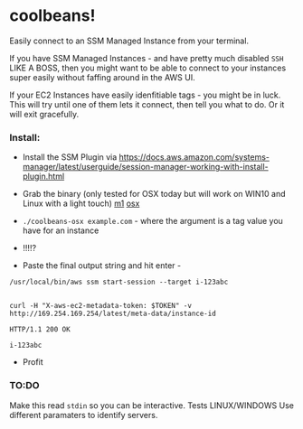 # coolbeans!
Easily connect to an SSM Managed Instance from your terminal.

If you have SSM Managed Instances - and have pretty much disabled `SSH` LIKE A BOSS, then you might want to be able to connect to your instances super easily without faffing around in the AWS UI.

If your EC2 Instances have easily idenfitiable tags - you might be in luck. This will try until one of them lets it connect, then tell you what to do. Or it will exit gracefully.

### Install:

* Install the SSM Plugin via https://docs.aws.amazon.com/systems-manager/latest/userguide/session-manager-working-with-install-plugin.html

* Grab the binary (only tested for OSX today but will work on WIN10 and Linux with a light touch) [m1](https://github.com/fentonfentonfenton/coolbeans/releases/download/0.0.1/coolbeans-m1) [osx](https://github.com/fentonfentonfenton/coolbeans/releases/download/0.0.1/coolbeans-osx)

* `./coolbeans-osx example.com` - where the argument is a tag value you have for an instance

* !!!!?

* Paste the final output string and hit enter - 
```Connecting to AWS
/usr/local/bin/aws ssm start-session --target i-123abc


curl -H "X-aws-ec2-metadata-token: $TOKEN" -v http://169.254.169.254/latest/meta-data/instance-id

HTTP/1.1 200 OK

i-123abc
```

* Profit


### TO:DO

Make this read `stdin` so you can be interactive.
Tests
LINUX/WINDOWS
Use different paramaters to identify servers.


